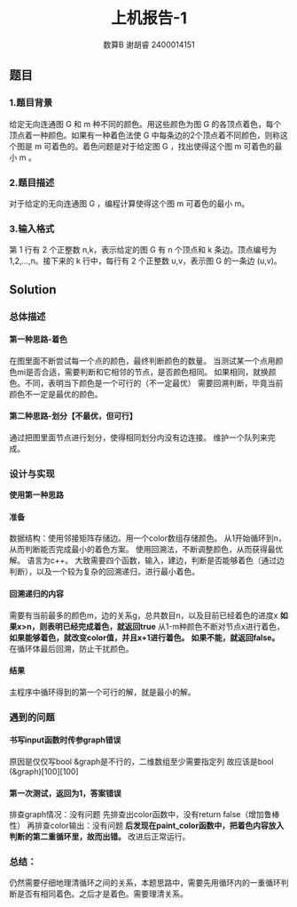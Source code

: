 # <center>上机报告-1</center>
<center>数算B 谢胡睿 2400014151</center>

## 题目
### 1.题目背景
给定无向连通图 G 和 m 种不同的颜色。用这些颜色为图 G 的各顶点着色，每个顶点着一种颜色。如果有一种着色法使 G 中每条边的2个顶点着不同颜色，则称这个图是 m 可着色的。着色问题是对于给定图 G ，找出使得这个图 m 可着色的最小 m 。
### 2.题目描述
对于给定的无向连通图 G ，编程计算使得这个图 m 可着色的最小 m。
### 3.输入格式
第 1 行有 2 个正整数 n,k，表示给定的图 G 有 n 个顶点和 k 条边。顶点编号为 1,2,…,n。接下来的 k 行中，每行有 2 个正整数 u,v，表示图 G 的一条边 (u,v)。

## Solution
### 总体描述
#### 第一种思路-着色
在图里面不断尝试每一个点的颜色，最终判断颜色的数量。
当测试某一个点用颜色mi是否合适，需要判断和它相邻的节点，是否颜色相同。
如果相同，就换颜色。不同，表明当下颜色是一个可行的（不一定最优）
需要回溯判断，毕竟当前颜色不一定是最优的颜色。
#### 第二种思路-划分【不最优，但可行】
通过把图里面节点进行划分，使得相同划分内没有边连接。
维护一个队列来完成。
### 设计与实现
**使用第一种思路**
#### 准备
数据结构：使用邻接矩阵存储边。用一个color数组存储颜色。
从1开始循环到n，从而判断能否完成最小的着色方案。
使用回溯法，不断调整颜色，从而获得最优解。
语言为c++。
大致需要四个函数，输入，建边，判断是否能够着色（通过边判断），以及一个较为复杂的回溯递归，进行最小着色。
#### 回溯递归的内容
需要有当前最多的颜色m，边的关系g，总共数目n，以及目前已经着色的进度x
**如果x>n，则表明已经完成着色，就返回true**
从1-m种颜色不断对节点x进行着色，
**如果能够着色，就改变color值，并且x+1进行着色。**
**如果不能，就返回false。**
在循环体最后回溯，防止干扰颜色。
#### 结果
主程序中循环得到的第一个可行的解，就是最小的解。
### 遇到的问题
#### 书写input函数时传参graph错误
原因是仅仅写bool &graph是不行的，二维数组至少需要指定列
故应该是bool (&graph)[100][100]
#### 第一次测试，返回为1，答案错误
排查graph情况：没有问题
先排查出color函数中，没有return false（增加鲁棒性）
再排查color输出：没有问题
**后发现在paint_color函数中，把着色内容放入判断的第二重循环里，故而出错。**
改进后正常运行。
### 总结：
仍然需要仔细地理清循环之间的关系，本题思路中，需要先用循环内的一重循环判断是否有相同着色。之后才是着色。需要理清关系。
